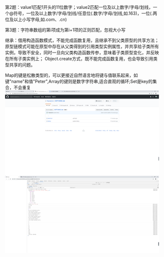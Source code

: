 第2题：value1匹配1开头的11位数字；value2匹配一位及以上数字/字母/划线，一个@符号，一位及以上数字/字母/划线/任意位\(.数字/字母/划线,如.163\)，一位\(.两位及以上小写字母,如.com、.cn\)
   
第3题：字符串数组的第i项成为第i+1项的正则匹配，忽视大小写

继承：借用构造函数模式，不能完成函数复用，且继承不到父类原型的共享方法；原型链模式可能在原型中存在从父类得到的引用类型实例属性，并共享给子类所有实例，导致不安全，同时一旦向父类构造函数传参，意味着子类原型变化，并反映在所有子类实例上；
Object.create方式，既不能完成函数复用，也会导致引用类型共享的问题。

Map的键是松散类型的，可以更接近自然语言地将键与值联系起来，如键"name"和值"Peter",Array的键则是数字字符串,适合直观的循环;Set是key的集合，不会重复
![Image text](images/Github截图lab6.png)
![Image text](images/lab6网页截图.png)